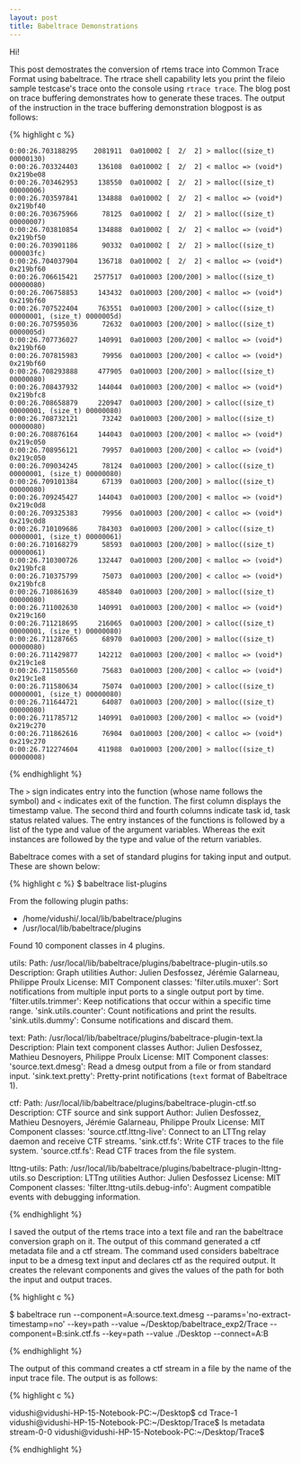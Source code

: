 ```yaml
---
layout: post
title: Babeltrace Demonstrations
---
```


Hi!

This post demostrates the conversion of rtems trace into Common Trace Format using babeltrace. The rtrace shell capability lets you print the fileio sample testcase's trace onto the console using `rtrace trace`. The blog post on trace buffering demonstrates how to generate these traces. The output of the instruction in the trace buffering demonstration blogpost is as follows:

{% highlight c %}

    0:00:26.703188295    2081911  0a010002 [  2/  2] > malloc((size_t) 00000130)
    0:00:26.703324403     136108  0a010002 [  2/  2] < malloc => (void*) 0x219be08
    0:00:26.703462953     138550  0a010002 [  2/  2] > malloc((size_t) 00000006)
    0:00:26.703597841     134888  0a010002 [  2/  2] < malloc => (void*) 0x219bf40
    0:00:26.703675966      78125  0a010002 [  2/  2] > malloc((size_t) 00000007)
    0:00:26.703810854     134888  0a010002 [  2/  2] < malloc => (void*) 0x219bf50
    0:00:26.703901186      90332  0a010002 [  2/  2] > malloc((size_t) 000003fc)
    0:00:26.704037904     136718  0a010002 [  2/  2] < malloc => (void*) 0x219bf60
    0:00:26.706615421    2577517  0a010003 [200/200] > malloc((size_t) 00000080)
    0:00:26.706758853     143432  0a010003 [200/200] < malloc => (void*) 0x219bf60
    0:00:26.707522404     763551  0a010003 [200/200] > calloc((size_t) 00000001, (size_t) 0000005d)
    0:00:26.707595036      72632  0a010003 [200/200] > malloc((size_t) 0000005d)
    0:00:26.707736027     140991  0a010003 [200/200] < malloc => (void*) 0x219bf60
    0:00:26.707815983      79956  0a010003 [200/200] < calloc => (void*) 0x219bf60
    0:00:26.708293888     477905  0a010003 [200/200] > malloc((size_t) 00000080)
    0:00:26.708437932     144044  0a010003 [200/200] < malloc => (void*) 0x219bfc8
    0:00:26.708658879     220947  0a010003 [200/200] > calloc((size_t) 00000001, (size_t) 00000080)
    0:00:26.708732121      73242  0a010003 [200/200] > malloc((size_t) 00000080)
    0:00:26.708876164     144043  0a010003 [200/200] < malloc => (void*) 0x219c050
    0:00:26.708956121      79957  0a010003 [200/200] < calloc => (void*) 0x219c050
    0:00:26.709034245      78124  0a010003 [200/200] > calloc((size_t) 00000001, (size_t) 00000080)
    0:00:26.709101384      67139  0a010003 [200/200] > malloc((size_t) 00000080)
    0:00:26.709245427     144043  0a010003 [200/200] < malloc => (void*) 0x219c0d8
    0:00:26.709325383      79956  0a010003 [200/200] < calloc => (void*) 0x219c0d8
    0:00:26.710109686     784303  0a010003 [200/200] > calloc((size_t) 00000001, (size_t) 00000061)
    0:00:26.710168279      58593  0a010003 [200/200] > malloc((size_t) 00000061)
    0:00:26.710300726     132447  0a010003 [200/200] < malloc => (void*) 0x219bfc8
    0:00:26.710375799      75073  0a010003 [200/200] < calloc => (void*) 0x219bfc8
    0:00:26.710861639     485840  0a010003 [200/200] > malloc((size_t) 00000080)
    0:00:26.711002630     140991  0a010003 [200/200] < malloc => (void*) 0x219c160
    0:00:26.711218695     216065  0a010003 [200/200] > calloc((size_t) 00000001, (size_t) 00000080)
    0:00:26.711287665      68970  0a010003 [200/200] > malloc((size_t) 00000080)
    0:00:26.711429877     142212  0a010003 [200/200] < malloc => (void*) 0x219c1e8
    0:00:26.711505560      75683  0a010003 [200/200] < calloc => (void*) 0x219c1e8
    0:00:26.711580634      75074  0a010003 [200/200] > calloc((size_t) 00000001, (size_t) 00000080)
    0:00:26.711644721      64087  0a010003 [200/200] > malloc((size_t) 00000080)
    0:00:26.711785712     140991  0a010003 [200/200] < malloc => (void*) 0x219c270
    0:00:26.711862616      76904  0a010003 [200/200] < calloc => (void*) 0x219c270
    0:00:26.712274604     411988  0a010003 [200/200] > malloc((size_t) 00000008)

{% endhighlight %} 

The `>` sign indicates entry into the function (whose name follows the symbol) and `<` indicates exit of the function. The first column displays the timestamp value. The second third and fourth columns indicate task id, task status related values. The entry instances of the functions is followed by a list of the type and value of the argument variables. Whereas the exit instances are followed by the type and value of the return variables.

Babeltrace comes with a set of standard plugins for taking input and output. These are shown below:

{% highlight c %}
$ babeltrace list-plugins

From the following plugin paths:

  - /home/vidushi/.local/lib/babeltrace/plugins
  - /usr/local/lib/babeltrace/plugins

Found 10 component classes in 4 plugins.

utils:
  Path: /usr/local/lib/babeltrace/plugins/babeltrace-plugin-utils.so
  Description: Graph utilities
  Author: Julien Desfossez, Jérémie Galarneau, Philippe Proulx
  License: MIT
  Component classes:
    'filter.utils.muxer': Sort notifications from multiple input ports to a single output port by time.
    'filter.utils.trimmer': Keep notifications that occur within a specific time range.
    'sink.utils.counter': Count notifications and print the results.
    'sink.utils.dummy': Consume notifications and discard them.

text:
  Path: /usr/local/lib/babeltrace/plugins/babeltrace-plugin-text.la
  Description: Plain text component classes
  Author: Julien Desfossez, Mathieu Desnoyers, Philippe Proulx
  License: MIT
  Component classes:
    'source.text.dmesg': Read a dmesg output from a file or from standard input.
    'sink.text.pretty': Pretty-print notifications (`text` format of Babeltrace 1).

ctf:
  Path: /usr/local/lib/babeltrace/plugins/babeltrace-plugin-ctf.so
  Description: CTF source and sink support
  Author: Julien Desfossez, Mathieu Desnoyers, Jérémie Galarneau, Philippe Proulx
  License: MIT
  Component classes:
    'source.ctf.lttng-live': Connect to an LTTng relay daemon and receive CTF streams.
    'sink.ctf.fs': Write CTF traces to the file system.
    'source.ctf.fs': Read CTF traces from the file system.

lttng-utils:
  Path: /usr/local/lib/babeltrace/plugins/babeltrace-plugin-lttng-utils.so
  Description: LTTng utilities
  Author: Julien Desfossez
  License: MIT
  Component classes:
    'filter.lttng-utils.debug-info': Augment compatible events with debugging information.

{% endhighlight %}

I saved the output of the rtems trace into a text file and ran the babeltrace conversion graph on it. The output of this command generated a ctf metadata file and a ctf stream. The command used considers babeltrace input to be a dmesg text input and declares ctf as the required output. It creates the relevant components and gives the values of the path for both the input and output traces.


{% highlight c %}

$ babeltrace run --component=A:source.text.dmesg --params='no-extract-timestamp=no' --key=path --value ~/Desktop/babeltrace_exp2/Trace --component=B:sink.ctf.fs --key=path --value ./Desktop --connect=A:B

{% endhighlight %}

The output of this command creates a ctf stream in a file by the name of the input trace file. The output is as follows:

{% highlight c %}

vidushi@vidushi-HP-15-Notebook-PC:~/Desktop$ cd Trace-1
vidushi@vidushi-HP-15-Notebook-PC:~/Desktop/Trace$ ls
metadata  stream-0-0
vidushi@vidushi-HP-15-Notebook-PC:~/Desktop/Trace$ 

{% endhighlight %}
